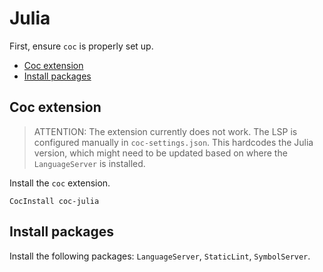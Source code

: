 # Julia

First, ensure `coc` is properly set up.


<!-- vim-markdown-toc GFM -->

* [Coc extension](#coc-extension)
* [Install packages](#install-packages)

<!-- vim-markdown-toc -->

## Coc extension

> ATTENTION: The extension currently does not work. The LSP is configured manually in
> `coc-settings.json`. This hardcodes the Julia version, which might need to be updated based on
> where the `LanguageServer` is installed.

Install the `coc` extension.

```viml
CocInstall coc-julia
```

## Install packages

Install the following packages: `LanguageServer`, `StaticLint`, `SymbolServer`.
